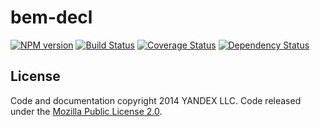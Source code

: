 bem-decl
========

[![NPM version](http://img.shields.io/npm/v/bem-decl.svg?style=flat)](http://www.npmjs.org/package/bem-decl) [![Build Status](http://img.shields.io/travis/andrewblond/bem-decl/master.svg?style=flat&label=specs)](https://travis-ci.org/andrewblond/bem-decl) [![Coverage Status](https://img.shields.io/coveralls/andrewblond/bem-decl.svg?branch=master&style=flat)](https://coveralls.io/r/andrewblond/bem-decl) [![Dependency Status](http://img.shields.io/david/andrewblond/bem-decl.svg?style=flat)](https://david-dm.org/andrewblond/bem-decl)

License
-------

Code and documentation copyright 2014 YANDEX LLC. Code released under the [Mozilla Public License 2.0](LICENSE.txt).
